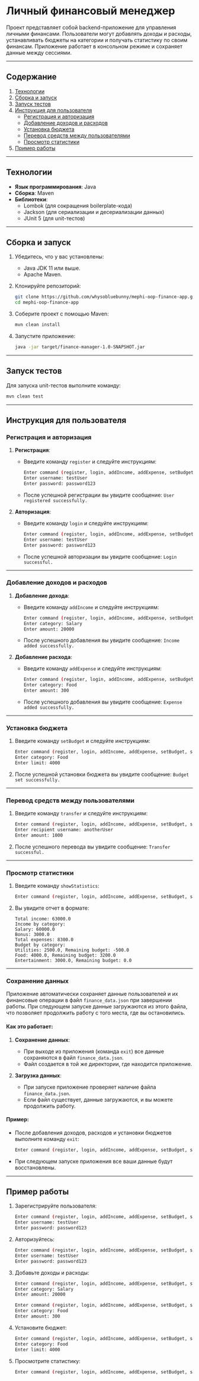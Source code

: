 # Личный финансовый менеджер

Проект представляет собой backend-приложение для управления личными финансами. Пользователи могут добавлять доходы и расходы, устанавливать бюджеты на категории и получать статистику по своим финансам. Приложение работает в консольном режиме и сохраняет данные между сессиями.

---

## Содержание
1. [Технологии](#технологии)
2. [Сборка и запуск](#сборка-и-запуск)
3. [Запуск тестов](#запуск-тестов)
4. [Инструкция для пользователя](#инструкция-для-пользователя)
    - [Регистрация и авторизация](#регистрация-и-авторизация)
    - [Добавление доходов и расходов](#добавление-доходов-и-расходов)
    - [Установка бюджета](#установка-бюджета)
    - [Перевод средств между пользователями](#перевод-средств-между-пользователями)
    - [Просмотр статистики](#просмотр-статистики)
5. [Пример работы](#пример-работы)

---

## Технологии

- **Язык программирования**: Java
- **Сборка**: Maven
- **Библиотеки**:
    - Lombok (для сокращения boilerplate-кода)
    - Jackson (для сериализации и десериализации данных)
    - JUnit 5 (для unit-тестов)

---

## Сборка и запуск

1. Убедитесь, что у вас установлены:
    - Java JDK 11 или выше.
    - Apache Maven.

2. Клонируйте репозиторий:
   ```bash
   git clone https://github.com/whysobluebunny/mephi-oop-finance-app.git
   cd mephi-oop-finance-app
   ```

3. Соберите проект с помощью Maven:
   ```bash
   mvn clean install
   ```

4. Запустите приложение:
   ```bash
   java -jar target/finance-manager-1.0-SNAPSHOT.jar
   ```

---

## Запуск тестов

Для запуска unit-тестов выполните команду:
```bash
mvn clean test
```

---

## Инструкция для пользователя

### Регистрация и авторизация

1. **Регистрация**:
    - Введите команду `register` и следуйте инструкциям:
      ```bash
      Enter command (register, login, addIncome, addExpense, setBudget, showStatistics, transfer, exit): register
      Enter username: testUser
      Enter password: password123
      ```
    - После успешной регистрации вы увидите сообщение: `User registered successfully.`

2. **Авторизация**:
    - Введите команду `login` и следуйте инструкциям:
      ```bash
      Enter command (register, login, addIncome, addExpense, setBudget, showStatistics, transfer, exit): login
      Enter username: testUser
      Enter password: password123
      ```
    - После успешной авторизации вы увидите сообщение: `Login successful.`

---

### Добавление доходов и расходов

1. **Добавление дохода**:
    - Введите команду `addIncome` и следуйте инструкциям:
      ```bash
      Enter command (register, login, addIncome, addExpense, setBudget, showStatistics, transfer, exit): addIncome
      Enter category: Salary
      Enter amount: 20000
      ```
    - После успешного добавления вы увидите сообщение: `Income added successfully.`

2. **Добавление расхода**:
    - Введите команду `addExpense` и следуйте инструкциям:
      ```bash
      Enter command (register, login, addIncome, addExpense, setBudget, showStatistics, transfer, exit): addExpense
      Enter category: Food
      Enter amount: 300
      ```
    - После успешного добавления вы увидите сообщение: `Expense added successfully.`

---

### Установка бюджета

1. Введите команду `setBudget` и следуйте инструкциям:
   ```bash
   Enter command (register, login, addIncome, addExpense, setBudget, showStatistics, transfer, exit): setBudget
   Enter category: Food
   Enter limit: 4000
   ```
2. После успешной установки бюджета вы увидите сообщение: `Budget set successfully.`

---

### Перевод средств между пользователями

1. Введите команду `transfer` и следуйте инструкциям:
   ```bash
   Enter command (register, login, addIncome, addExpense, setBudget, showStatistics, transfer, exit): transfer
   Enter recipient username: anotherUser
   Enter amount: 1000
   ```
2. После успешного перевода вы увидите сообщение: `Transfer successful.`

---

### Просмотр статистики

1. Введите команду `showStatistics`:
   ```bash
   Enter command (register, login, addIncome, addExpense, setBudget, showStatistics, transfer, exit): showStatistics
   ```
2. Вы увидите отчет в формате:
   ```
   Total income: 63000.0
   Income by category:
   Salary: 60000.0
   Bonus: 3000.0
   Total expenses: 8300.0
   Budget by category:
   Utilities: 2500.0, Remaining budget: -500.0
   Food: 4000.0, Remaining budget: 3200.0
   Entertainment: 3000.0, Remaining budget: 0.0
   ```

---

### Сохранение данных

Приложение автоматически сохраняет данные пользователей и их финансовые операции в файл `finance_data.json` при завершении работы. При следующем запуске данные загружаются из этого файла, что позволяет продолжить работу с того места, где вы остановились.

#### Как это работает:
1. **Сохранение данных**:
   - При выходе из приложения (команда `exit`) все данные сохраняются в файл `finance_data.json`.
   - Файл создается в той же директории, где находится приложение.

2. **Загрузка данных**:
   - При запуске приложение проверяет наличие файла `finance_data.json`.
   - Если файл существует, данные загружаются, и вы можете продолжить работу.

#### Пример:
- После добавления доходов, расходов и установки бюджетов выполните команду `exit`:
  ```bash
  Enter command (register, login, addIncome, addExpense, setBudget, showStatistics, transfer, exit): exit
  ```
- При следующем запуске приложения все ваши данные будут восстановлены.

---

## Пример работы

1. Зарегистрируйте пользователя:
   ```bash
   Enter command (register, login, addIncome, addExpense, setBudget, showStatistics, transfer, exit): register
   Enter username: testUser
   Enter password: password123
   ```

2. Авторизуйтесь:
   ```bash
   Enter command (register, login, addIncome, addExpense, setBudget, showStatistics, transfer, exit): login
   Enter username: testUser
   Enter password: password123
   ```

3. Добавьте доходы и расходы:
   ```bash
   Enter command (register, login, addIncome, addExpense, setBudget, showStatistics, transfer, exit): addIncome
   Enter category: Salary
   Enter amount: 20000

   Enter command (register, login, addIncome, addExpense, setBudget, showStatistics, transfer, exit): addExpense
   Enter category: Food
   Enter amount: 300
   ```

4. Установите бюджет:
   ```bash
   Enter command (register, login, addIncome, addExpense, setBudget, showStatistics, transfer, exit): setBudget
   Enter category: Food
   Enter limit: 4000
   ```

5. Просмотрите статистику:
   ```bash
   Enter command (register, login, addIncome, addExpense, setBudget, showStatistics, transfer, exit): showStatistics
   ```
